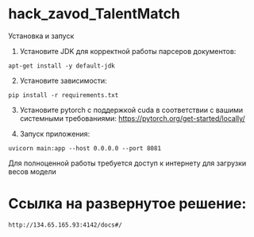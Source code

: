 # hack_zavod_TalentMatch
Установка и запуск

1. Установите JDK для корректной работы парсеров документов:
```
apt-get install -y default-jdk
``` 

2. Установите зависимости:
```
pip install -r requirements.txt
```

3. Установите pytorch с поддержкой cuda в соответствии с вашими системными требованиями:
https://pytorch.org/get-started/locally/

4. Запуск приложения:
```
uvicorn main:app --host 0.0.0.0 --port 8081
```

Для полноценной работы требуется доступ к интернету для загрузки весов модели

# Ссылка на развернутое решение:
```
http://134.65.165.93:4142/docs#/
```
